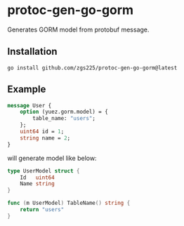 protoc-gen-go-gorm
===

Generates GORM model from protobuf message.

## Installation

```
go install github.com/zgs225/protoc-gen-go-gorm@latest
```

## Example

``` protobuf
message User {
    option (yuez.gorm.model) = {
        table_name: "users";
    };
    uint64 id = 1;
    string name = 2;
}
```

will generate model like below:

``` go
type UserModel struct {
    Id   uint64
    Name string
}

func (m UserModel) TableName() string {
    return "users"
}
```
